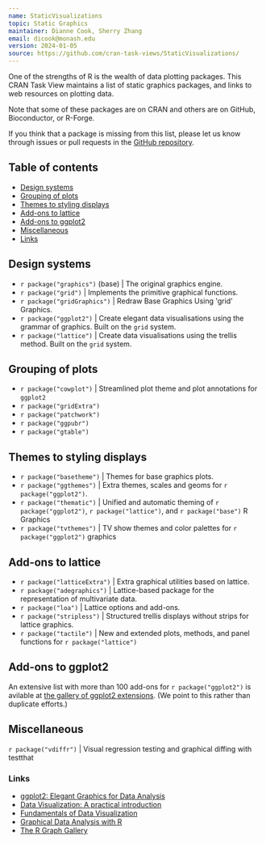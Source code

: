 ```yaml
---
name: StaticVisualizations
topic: Static Graphics
maintainer: Dianne Cook, Sherry Zhang
email: dicook@monash.edu
version: 2024-01-05
source: https://github.com/cran-task-views/StaticVisualizations/
---
```


One of the strengths of R is the wealth of data plotting packages. This CRAN Task View maintains a list of static graphics packages, and links to web resources on plotting data.

Note that some of these packages are on CRAN and others are on GitHub, Bioconductor, or R-Forge.

If you think that a package is missing from this list, please let us know through issues or pull requests in the [GitHub repository](https://github.com/cran-task-views/StaticVisualizations).

## Table of contents

- [Design systems](#design-systems)
- [Grouping of plots](#grouping-of-plots)
- [Themes to styling displays](#theming-to-styling-displays)
- [Add-ons to lattice](#add-ons-to-lattice)
- [Add-ons to ggplot2](#add-ons-to-ggplot2)
- [Miscellaneous](#miscellaneous)
- [Links](#links)

## Design systems

- `r package("graphics")` (base) | The original graphics engine.
- `r package("grid")` | Implements the primitive graphical functions.
- `r package("gridGraphics")` | Redraw Base Graphics Using 'grid' Graphics.
- `r package("ggplot2")` | Create elegant data visualisations using the grammar of graphics. Built on the `grid` system.
- `r package("lattice")` | Create data visualisations using the trellis method. Built on the `grid` system.

## Grouping of plots

- `r package("cowplot")` | Streamlined plot theme and plot annotations for `ggplot2`
- `r package("gridExtra")`
- `r package("patchwork")`
- `r package("ggpubr")`
- `r package("gtable")`

## Themes to styling displays

- `r package("basetheme")` | Themes for base graphics plots.
- `r package("ggthemes")` | Extra themes, scales and geoms for `r package("ggplot2")`.
- `r package("thematic")` | Unified and automatic theming of `r package("ggplot2")`, `r package("lattice")`, and `r package("base")` R Graphics
- `r package("tvthemes")` | TV show themes and color palettes for `r package("ggplot2")` graphics

## Add-ons to lattice

- `r package("latticeExtra")` | Extra graphical utilities based on lattice.
- `r package("adegraphics")` | Lattice-based package for the representation of multivariate data.
- `r package("loa")` | Lattice options and add-ons.
- `r package("stripless")` | Structured trellis displays without strips for lattice graphics.
- `r package("tactile")` | New and extended plots, methods, and panel functions for `r package("lattice")`

## Add-ons to ggplot2

An extensive list with more than 100 add-ons for `r package("ggplot2")` is avilable at [the gallery of ggplot2 extensions](https://exts.ggplot2.tidyverse.org/gallery/). (We point to this rather than duplicate efforts.)

## Miscellaneous

`r package("vdiffr")` | Visual regression testing and graphical diffing with testthat

### Links

- [ggplot2: Elegant Graphics for Data Analysis](https://ggplot2-book.org)
- [Data Visualization: A practical introduction](https://socviz.co)
- [Fundamentals of Data Visualization](https://clauswilke.com/dataviz/)
- [Graphical Data Analysis with R](http://www.gradaanwr.net)
- [The R Graph Gallery](https://www.r-graph-gallery.com)
